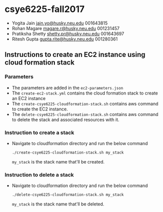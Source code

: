 # csye6225-fall2017

* Yogita Jain jain.yo@husky.neu.edu 001643815
* Rohan Magare magare.r@husky.neu.edu 001231457
* Pratiksha Shetty shetty.pr@husky.neu.edu 001643697
* Ritesh Gupta gupta.rite@husky.neu.edu 001280361

## Instructions to create an EC2 instance using cloud formation stack

### Parameters
  * The parameters are added in the `ec2-parameters.json`
  * The `create-ec2-stack.yml` contains the cloud formation stack to create an EC2 instance
  * The `create-csye6225-cloudformation-stack.sh` contains aws command to create the EC2 instance.
  * The `delete-csye6225-cloudformation-stack.sh` contains aws command to delete the stack and associated resources with it.
  
### Instruction to create a stack
  * Navigate to cloudformation directory and run the below command
   
    `./create-csye6225-cloudformation-stack.sh my_stack`
   
    `my_stack` is the stack name that'll be created.
   
### Instruction to delete a stack
   * Navigate to cloudformation directory and run the below command
         
        `./delete-csye6225-cloudformation-stack.sh my_stack`
         
        `my_stack` is the stack name that'll be deleted.
